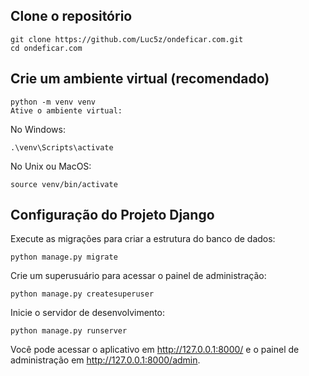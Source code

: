 ## Clone o repositório

```
git clone https://github.com/Luc5z/ondeficar.com.git
cd ondeficar.com
```

## Crie um ambiente virtual (recomendado)

```
python -m venv venv
Ative o ambiente virtual:
```

No Windows:

```
.\venv\Scripts\activate
```

No Unix ou MacOS:

```
source venv/bin/activate
```

## Configuração do Projeto Django

Execute as migrações para criar a estrutura do banco de dados:

```
python manage.py migrate
```

Crie um superusuário para acessar o painel de administração:

```
python manage.py createsuperuser
```

Inicie o servidor de desenvolvimento:

```
python manage.py runserver
```

Você pode acessar o aplicativo em <http://127.0.0.1:8000/> e o painel de administração em <http://127.0.0.1:8000/admin>.

